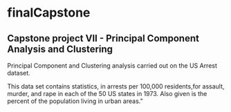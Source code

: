 # finalCapstone
## Capstone project VII - Principal Component Analysis and Clustering

Principal Component and Clustering analysis carried out on the US Arrest dataset.

This data set contains statistics, in arrests per 100,000 residents,for assault, murder, and rape in each of the 50 US states in 1973. Also given is the percent of the population living in urban areas.”
